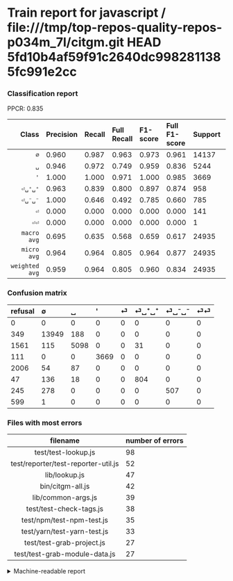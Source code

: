 # Train report for javascript / file:///tmp/top-repos-quality-repos-p034m_7l/citgm.git HEAD 5fd10b4af59f91c2640dc9982811385fc991e2cc

### Classification report

PPCR: 0.835

| Class | Precision | Recall | Full Recall | F1-score | Full F1-score | Support | Full Support | PPCR |
|------:|:----------|:-------|:------------|:---------|:---------|:--------|:-------------|:-----|
| `∅` | 0.960| 0.987| 0.963| 0.973| 0.961| 14137| 14486| 0.976 |
| `␣` | 0.946| 0.972| 0.749| 0.959| 0.836| 5244| 6805| 0.771 |
| `'` | 1.000| 1.000| 0.971| 1.000| 0.985| 3669| 3780| 0.971 |
| `⏎␣⁺␣⁺` | 0.963| 0.839| 0.800| 0.897| 0.874| 958| 1005| 0.953 |
| `⏎␣⁻␣⁻` | 1.000| 0.646| 0.492| 0.785| 0.660| 785| 1030| 0.762 |
| `⏎` | 0.000| 0.000| 0.000| 0.000| 0.000| 141| 2147| 0.066 |
| `⏎⏎` | 0.000| 0.000| 0.000| 0.000| 0.000| 1| 600| 0.002 |
| `macro avg` | 0.695| 0.635| 0.568| 0.659| 0.617| 24935| 29853| 0.835 |
| `micro avg` | 0.964| 0.964| 0.805| 0.964| 0.877| 24935| 29853| 0.835 |
| `weighted avg` | 0.959| 0.964| 0.805| 0.960| 0.834| 24935| 29853| 0.835 |

### Confusion matrix

|refusal|  ∅| ␣| '| ⏎| ⏎␣⁺␣⁺| ⏎␣⁻␣⁻| ⏎⏎| 
|:---|:---|:---|:---|:---|:---|:---|:---|
|0 |0 |0 |0 |0 |0 |0 |0 |
|349 |13949 |188 |0 |0 |0 |0 |0 |
|1561 |115 |5098 |0 |0 |31 |0 |0 |
|111 |0 |0 |3669 |0 |0 |0 |0 |
|2006 |54 |87 |0 |0 |0 |0 |0 |
|47 |136 |18 |0 |0 |804 |0 |0 |
|245 |278 |0 |0 |0 |0 |507 |0 |
|599 |1 |0 |0 |0 |0 |0 |0 |

### Files with most errors

| filename | number of errors|
|:----:|:-----|
| test/test-lookup.js | 98 |
| test/reporter/test-reporter-util.js | 52 |
| lib/lookup.js | 47 |
| bin/citgm-all.js | 42 |
| lib/common-args.js | 39 |
| test/test-check-tags.js | 38 |
| test/npm/test-npm-test.js | 35 |
| test/yarn/test-yarn-test.js | 33 |
| test/test-grab-project.js | 27 |
| test/test-grab-module-data.js | 27 |

<details>
    <summary>Machine-readable report</summary>
```json
{
  "cl_report": {"\u0027": {"f1-score": 1.0, "precision": 1.0, "recall": 1.0, "support": 3669}, "macro avg": {"f1-score": 0.659063541982302, "precision": 0.6954771430382761, "recall": 0.6348526468052126, "support": 24935}, "micro avg": {"f1-score": 0.9635853218367756, "precision": 0.9635853218367756, "recall": 0.9635853218367756, "support": 24935}, "weighted avg": {"f1-score": 0.9596194657543928, "precision": 0.958665970935822, "recall": 0.9635853218367756, "support": 24935}, "\u2205": {"f1-score": 0.9730728985001744, "precision": 0.9598155921007363, "recall": 0.986701563273679, "support": 14137}, "\u23ce": {"f1-score": 0.0, "precision": 0.0, "recall": 0.0, "support": 141}, "\u23ce\u23ce": {"f1-score": 0.0, "precision": 0.0, "recall": 0.0, "support": 1}, "\u23ce\u2423\u207a\u2423\u207a": {"f1-score": 0.8968209704406023, "precision": 0.962874251497006, "recall": 0.8392484342379958, "support": 958}, "\u23ce\u2423\u207b\u2423\u207b": {"f1-score": 0.7848297213622291, "precision": 1.0, "recall": 0.6458598726114649, "support": 785}, "\u2423": {"f1-score": 0.9587212035731076, "precision": 0.945650157670191, "recall": 0.9721586575133486, "support": 5244}},
  "cl_report_full": {"\u0027": {"f1-score": 0.9850986709625452, "precision": 1.0, "recall": 0.9706349206349206, "support": 3780}, "macro avg": {"f1-score": 0.6165886284001421, "precision": 0.6954771430382761, "recall": 0.5678503840942214, "support": 29853}, "micro avg": {"f1-score": 0.8770898736949696, "precision": 0.9635853218367756, "recall": 0.8048437342980604, "support": 29853}, "weighted avg": {"f1-score": 0.8339846004418171, "precision": 0.8748442907872376, "recall": 0.8048437342980604, "support": 29853}, "\u2205": {"f1-score": 0.9613701368069197, "precision": 0.9598155921007363, "recall": 0.9629297252519674, "support": 14486}, "\u23ce": {"f1-score": 0.0, "precision": 0.0, "recall": 0.0, "support": 2147}, "\u23ce\u23ce": {"f1-score": 0.0, "precision": 0.0, "recall": 0.0, "support": 600}, "\u23ce\u2423\u207a\u2423\u207a": {"f1-score": 0.8739130434782609, "precision": 0.962874251497006, "recall": 0.8, "support": 1005}, "\u23ce\u2423\u207b\u2423\u207b": {"f1-score": 0.6597267404033832, "precision": 1.0, "recall": 0.49223300970873785, "support": 1030}, "\u2423": {"f1-score": 0.8360118071498851, "precision": 0.945650157670191, "recall": 0.7491550330639236, "support": 6805}},
  "ppcr": 0.8352594379124376
}
```
</details>
